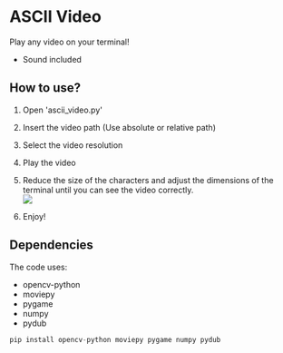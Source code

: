 # ASCII Video

Play any video on your terminal!
- Sound included
  

## How to use?

 1. Open 'ascii_video.py'
 2. Insert the video path (Use absolute or relative path)
 3. Select the video resolution
 4. Play the video
 5. Reduce the size of the characters and adjust the dimensions of the terminal until you can see the video correctly.\
![](howto.gif)

 6. Enjoy!

 ## Dependencies

 The code uses:
 - opencv-python
 - moviepy
 - pygame
 - numpy
 - pydub

 ```python
 pip install opencv-python moviepy pygame numpy pydub
